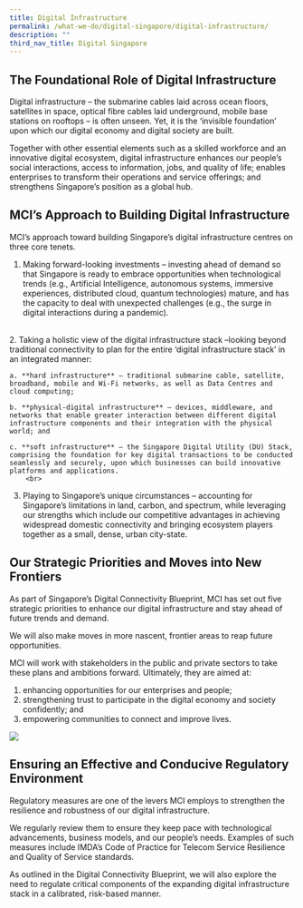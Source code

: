 ```yaml
---
title: Digital Infrastructure
permalink: /what-we-do/digital-singapore/digital-infrastructure/
description: ""
third_nav_title: Digital Singapore
---
```

## The Foundational Role of Digital Infrastructure

Digital infrastructure – the submarine cables laid across ocean floors, satellites in space, optical fibre cables laid underground, mobile base stations on rooftops – is often unseen. Yet, it is the ‘invisible foundation’ upon which our digital economy and digital society are built. 

Together with other essential elements such as a skilled workforce and an innovative digital ecosystem, digital infrastructure enhances our people’s social interactions, access to information, jobs, and quality of life; enables enterprises to transform their operations and service offerings; and strengthens Singapore’s position as a global hub. 

## MCI’s Approach to Building Digital Infrastructure

MCI’s approach toward building Singapore’s digital infrastructure centres on three core tenets. 

1. Making forward-looking investments – investing ahead of demand so that Singapore is ready to embrace opportunities when technological trends (e.g., Artificial Intelligence, autonomous systems, immersive experiences, distributed cloud, quantum technologies) mature, and has the capacity to deal with unexpected challenges (e.g., the surge in digital interactions during a pandemic).
<br>
2. Taking a holistic view of the digital infrastructure stack –looking beyond traditional connectivity to plan for the entire ‘digital infrastructure stack’ in an integrated manner:

    a. **hard infrastructure** – traditional submarine cable, satellite, broadband, mobile and Wi-Fi networks, as well as Data Centres and cloud computing;

    b. **physical-digital infrastructure** – devices, middleware, and networks that enable greater interaction between different digital infrastructure components and their integration with the physical world; and 

    c. **soft infrastructure** – the Singapore Digital Utility (DU) Stack, comprising the foundation for key digital transactions to be conducted seamlessly and securely, upon which businesses can build innovative platforms and applications.
		<br>
3. Playing to Singapore’s unique circumstances – accounting for Singapore’s limitations in land, carbon, and spectrum, while leveraging our strengths which include our competitive advantages in achieving widespread domestic connectivity and bringing ecosystem players together as a small, dense, urban city-state.

## Our Strategic Priorities and Moves into New Frontiers

As part of Singapore’s Digital Connectivity Blueprint, MCI has set out five strategic priorities to enhance our digital infrastructure and stay ahead of future trends and demand.

We will also make moves in more nascent, frontier areas to reap future opportunities.

MCI will work with stakeholders in the public and private sectors to take these plans and ambitions forward. Ultimately, they are aimed at: 

1. enhancing opportunities for our enterprises and people;
2. strengthening trust to participate in the digital economy and society confidently; and 
3. empowering communities to connect and improve lives. 

![](/images/Digital%20Infrastructure/dcb%20infographic%20with%20qr%20code_final.jpg)

## Ensuring an Effective and Conducive Regulatory Environment

Regulatory measures are one of the levers MCI employs to strengthen the resilience and robustness of our digital infrastructure. 

We regularly review them to ensure they keep pace with technological advancements, business models, and our people’s needs. Examples of such measures include IMDA’s Code of Practice for Telecom Service Resilience and Quality of Service standards. 

As outlined in the Digital Connectivity Blueprint, we will also explore the need to regulate critical components of the expanding digital infrastructure stack in a calibrated, risk-based manner.